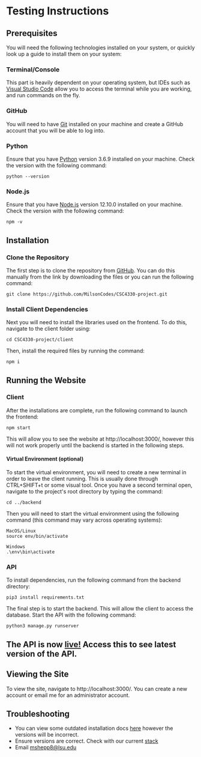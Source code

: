 # Testing Instructions
## Prerequisites
You will need the following technologies installed on your system, or quickly look up a guide to install them on your system:
### Terminal/Console
This part is heavily dependent on your operating system, but IDEs such as [Visual Studio Code](https://code.visualstudio.com/download) allow you to access the terminal while you are working, and run commands on the fly.
### GitHub
You will need to have [Git](https://git-scm.com/book/en/v2/Getting-Started-Installing-Git) installed on your machine and create a GitHub account that you will be able to log into.
### Python
Ensure that you have [Python](https://www.python.org/downloads/) version 3.6.9 installed on your machine. Check the version with the following command:
```
python --version
```
### Node.js
Ensure that you have [Node.js](https://nodejs.org/en/download/) version 12.10.0 installed on your machine. Check the version with the following command:
```
npm -v
```

## Installation
### Clone the Repository
The first step is to clone the repository from [GitHub](https://github.com/MilsonCodes/CSC4330-project). You can do this manually from the link by downloading the files or you can run the following command:
```
git clone https://github.com/MilsonCodes/CSC4330-project.git
```
### Install Client Dependencies
Next you will need to install the libraries used on the frontend. To do this, navigate to the client folder using:
```
cd CSC4330-project/client
```
Then, install the required files by running the command:
```
npm i
```

## Running the Website
### Client
After the installations are complete, run the following command to launch the frontend:
```
npm start
```
This will allow you to see the website at http://localhost:3000/, however this will not work properly until the backend is started in the following steps.
#### Virtual Environment (optional)
To start the virtual environment, you will need to create a new terminal in order to leave the client running. This is usually done through CTRL+SHIFT+t or some visual tool. Once you have a second terminal open, navigate to the project's root directory by typing the command:
```
cd ../backend
```
Then you will need to start the virtual environment using the following command (this command may vary across operating systems):
```
MacOS/Linux
source env/bin/activate
```
```
Windows
.\env\bin\activate
```
### API
To install dependencies, run the following command from the backend directory:
```
pip3 install requirements.txt
```
The final step is to start the backend. This will allow the client to access the database. Start the API with the following command:
```
python3 manage.py runserver
```


## The API is now [live!](http://3.22.110.115/api/) Access this to see latest version of the API.


## Viewing the Site
To view the site, navigate to http://localhost:3000/. You can create a new account or email me for an administrator account.

## Troubleshooting
- You can view some outdated installation docs [here](https://github.com/MilsonCodes/CSC4330-project/blob/master/Installation.md) however the versions will be incorrect.
- Ensure versions are correct. Check with our current [stack](https://github.com/MilsonCodes/CSC4330-project/blob/master/TechnologyStack.md)
- Email mshepp8@lsu.edu
